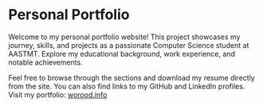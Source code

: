 # Personal Portfolio
Welcome to my personal portfolio website! This project showcases my journey, skills, and projects as a passionate Computer Science student at AASTMT. Explore my educational background, work experience, and notable achievements.

Feel free to browse through the sections and download my resume directly from the site. You can also find links to my GitHub and LinkedIn profiles. 
Visit my portfolio: [worood.info](https://worood.info/)


